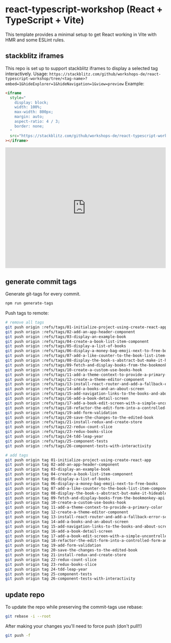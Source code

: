 # react-typescript-workshop (React + TypeScript + Vite)

This template provides a minimal setup to get React working in Vite with HMR and some ESLint rules.

## stackblitz iframes

This repo is set up to support stackblitz iframes to display a selected tag interactively.
Usage: `https://stackblitz.com/github/workshops-de/react-typescript-workshop/tree/<tag-name>?embed=1&hideExplorer=1&hideNavigation=1&view=preview`
Example:

```html
<iframe
  style="
    display: block;
    width: 100%;
    max-width: 800px;
    margin: auto;
    aspect-ratio: 4 / 3;
    border: none;
  "
  src="https://stackblitz.com/github/workshops-de/react-typescript-workshop/tree/01-initialize-project-using-create-react-app?embed=1&hideExplorer=1&hideNavigation=1&view=preview"
></iframe>
```

<iframe
  style="
    display: block;
    width: 100%;
    max-width: 800px;
    margin: auto;
    aspect-ratio: 4 / 3;
    border: none;
  "
  src="https://stackblitz.com/github/derzeiss/react-typescript-workshop_new-style/tree/01-initialize-project-using-create-react-app?embed=1&hideExplorer=1&hideNavigation=1&view=preview"
></iframe>

## generate commit tags

Generate git-tags for every commit.

```sh
npm run generate-tags
```

Push tags to remote:

```sh
# remove all tags
git push origin :refs/tags/01-initialize-project-using-create-react-app
git push origin :refs/tags/02-add-an-app-header-component
git push origin :refs/tags/03-display-an-example-book
git push origin :refs/tags/04-create-a-book-list-item-component
git push origin :refs/tags/05-display-a-list-of-books
git push origin :refs/tags/06-display-a-money-bag-emoji-next-to-free-books
git push origin :refs/tags/07-add-a-like-counter-to-the-book-list-item-component
git push origin :refs/tags/08-display-the-book-s-abstract-but-make-it-hideable
git push origin :refs/tags/09-fetch-and-display-books-from-the-bookmonkey-api
git push origin :refs/tags/10-create-a-custom-use-books-hook
git push origin :refs/tags/11-add-a-theme-context-to-provide-a-primary-color
git push origin :refs/tags/12-create-a-theme-editor-component
git push origin :refs/tags/13-install-react-router-and-add-a-fallback-error-screen
git push origin :refs/tags/14-add-a-books-and-an-about-screen
git push origin :refs/tags/15-add-navigation-links-to-the-books-and-about-screen
git push origin :refs/tags/16-add-a-book-detail-screen
git push origin :refs/tags/17-add-a-book-edit-screen-with-a-simple-uncontrolled-form
git push origin :refs/tags/18-refactor-the-edit-form-into-a-controlled-form-and-prefill-it-with-data-from-the-api
git push origin :refs/tags/19-add-form-validation
git push origin :refs/tags/20-save-the-changes-to-the-edited-book
git push origin :refs/tags/21-install-redux-and-create-store
git push origin :refs/tags/22-redux-count-slice
git push origin :refs/tags/23-redux-books-slice
git push origin :refs/tags/24-tdd-leap-year
git push origin :refs/tags/25-component-tests
git push origin :refs/tags/26-component-tests-with-interactivity

# add tags
git push origin tag 01-initialize-project-using-create-react-app
git push origin tag 02-add-an-app-header-component
git push origin tag 03-display-an-example-book
git push origin tag 04-create-a-book-list-item-component
git push origin tag 05-display-a-list-of-books
git push origin tag 06-display-a-money-bag-emoji-next-to-free-books
git push origin tag 07-add-a-like-counter-to-the-book-list-item-component
git push origin tag 08-display-the-book-s-abstract-but-make-it-hideable
git push origin tag 09-fetch-and-display-books-from-the-bookmonkey-api
git push origin tag 10-create-a-custom-use-books-hook
git push origin tag 11-add-a-theme-context-to-provide-a-primary-color
git push origin tag 12-create-a-theme-editor-component
git push origin tag 13-install-react-router-and-add-a-fallback-error-screen
git push origin tag 14-add-a-books-and-an-about-screen
git push origin tag 15-add-navigation-links-to-the-books-and-about-screen
git push origin tag 16-add-a-book-detail-screen
git push origin tag 17-add-a-book-edit-screen-with-a-simple-uncontrolled-form
git push origin tag 18-refactor-the-edit-form-into-a-controlled-form-and-prefill-it-with-data-from-the-api
git push origin tag 19-add-form-validation
git push origin tag 20-save-the-changes-to-the-edited-book
git push origin tag 21-install-redux-and-create-store
git push origin tag 22-redux-count-slice
git push origin tag 23-redux-books-slice
git push origin tag 24-tdd-leap-year
git push origin tag 25-component-tests
git push origin tag 26-component-tests-with-interactivity
```

## update repo

To update the repo while preserving the commit-tags use rebase:

```sh
git rebase -i --root
```

After making your changes you'll need to force push (don't pull!!)

```sh
git push -f
```
